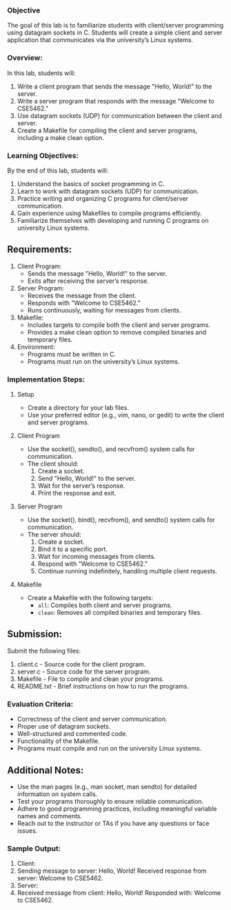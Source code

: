 ### Objective
The goal of this lab is to familiarize students with client/server programming using datagram sockets in C. Students will create a simple client and server application that communicates via the university’s Linux systems.

### Overview:
In this lab, students will:
1. Write a client program that sends the message "Hello, World!" to the server.
2.  Write a server program that responds with the message "Welcome to CSE5462."
3.  Use datagram sockets (UDP) for communication between the client and server.
4.  Create a Makefile for compiling the client and server programs, including a make clean option.

### Learning Objectives:
By the end of this lab, students will:
1.	Understand the basics of socket programming in C.
2.	Learn to work with datagram sockets (UDP) for communication.
3.	Practice writing and organizing C programs for client/server communication.
4.	Gain experience using Makefiles to compile programs efficiently.
5.	Familiarize themselves with developing and running C programs on university Linux systems.

## Requirements:

1.	Client Program:
    - Sends the message "Hello, World!" to the server.
    - Exits after receiving the server’s response.
2.	Server Program:
    - Receives the message from the client.
    - Responds with "Welcome to CSE5462."
    - Runs continuously, waiting for messages from clients.
3.	Makefile:
    - Includes targets to compile both the client and server programs.
    - Provides a make clean option to remove compiled binaries and temporary files.
4.	Environment:
    - Programs must be written in C.
    - Programs must run on the university’s Linux systems.

### Implementation Steps:

1. Setup
   - Create a directory for your lab files.
   - Use your preferred editor (e.g., vim, nano, or gedit) to write the client and server programs.
2. Client Program
   - Use the socket(), sendto(), and recvfrom() system calls for communication.
   - The client should:
        1.	Create a socket.
        2.	Send "Hello, World!" to the server.
        3.	Wait for the server’s response.
        4.	Print the response and exit.

3. Server Program
   - Use the socket(), bind(), recvfrom(), and sendto() system calls for communication.
   - The server should:
        1.	Create a socket.
        2.	Bind it to a specific port.
        3.	Wait for incoming messages from clients.
        4.	Respond with "Welcome to CSE5462."
        5.	Continue running indefinitely, handling multiple client requests.
4. Makefile
   - Create a Makefile with the following targets:
        - `all`: Compiles both client and server programs.
        - `clean`: Removes all compiled binaries and temporary files.

## Submission:
Submit the following files:
1.	client.c - Source code for the client program.
2.	server.c - Source code for the server program.
3.	Makefile - File to compile and clean your programs.
4.	README.txt - Brief instructions on how to run the programs.


### Evaluation Criteria:
   - Correctness of the client and server communication.
   - Proper use of datagram sockets.
   - Well-structured and commented code.
   - Functionality of the Makefile.
   - Programs must compile and run on the university Linux systems.

## Additional Notes:
   - Use the man pages (e.g., man socket, man sendto) for detailed information on system calls.
   - Test your programs thoroughly to ensure reliable communication.
   - Adhere to good programming practices, including meaningful variable names and comments.
   - Reach out to the instructor or TAs if you have any questions or face issues.


### Sample Output:
1.	Client:
2.	Sending message to server: Hello, World!
Received response from server: Welcome to CSE5462.
3.	Server:
4.	Received message from client: Hello, World!
Responded with: Welcome to CSE5462.
